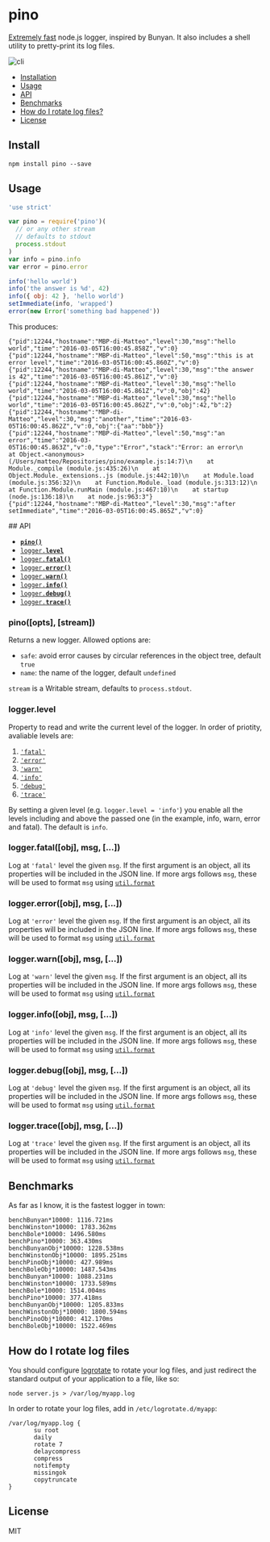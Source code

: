 # pino

[Extremely fast](#benchmarks) node.js logger, inspired by Bunyan.
It also includes a shell utility to pretty-print its log files.

![cli](https://raw.githubusercontent.com/mcollina/pino/master/demo.png)

* [Installation](#install)
* [Usage](#usage)
* [API](#api)
* [Benchmarks](#benchmarks)
* [How do I rotate log files?](#rotate)
* [License](#license)

## Install

```
npm install pino --save
```

## Usage

```js
'use strict'

var pino = require('pino')(
  // or any other stream
  // defaults to stdout
  process.stdout
)
var info = pino.info
var error = pino.error

info('hello world')
info('the answer is %d', 42)
info({ obj: 42 }, 'hello world')
setImmediate(info, 'wrapped')
error(new Error('something bad happened'))
```

This produces:

```
{"pid":12244,"hostname":"MBP-di-Matteo","level":30,"msg":"hello world","time":"2016-03-05T16:00:45.858Z","v":0}
{"pid":12244,"hostname":"MBP-di-Matteo","level":50,"msg":"this is at error level","time":"2016-03-05T16:00:45.860Z","v":0}
{"pid":12244,"hostname":"MBP-di-Matteo","level":30,"msg":"the answer is 42","time":"2016-03-05T16:00:45.861Z","v":0}
{"pid":12244,"hostname":"MBP-di-Matteo","level":30,"msg":"hello world","time":"2016-03-05T16:00:45.861Z","v":0,"obj":42}
{"pid":12244,"hostname":"MBP-di-Matteo","level":30,"msg":"hello world","time":"2016-03-05T16:00:45.862Z","v":0,"obj":42,"b":2}
{"pid":12244,"hostname":"MBP-di-Matteo","level":30,"msg":"another","time":"2016-03-05T16:00:45.862Z","v":0,"obj":{"aa":"bbb"}}
{"pid":12244,"hostname":"MBP-di-Matteo","level":50,"msg":"an error","time":"2016-03-05T16:00:45.863Z","v":0,"type":"Error","stack":"Error: an error\n    at Object.<anonymous> (/Users/matteo/Repositories/pino/example.js:14:7)\n    at Module._compile (module.js:435:26)\n    at Object.Module._extensions..js (module.js:442:10)\n    at Module.load (module.js:356:32)\n    at Function.Module._load (module.js:313:12)\n    at Function.Module.runMain (module.js:467:10)\n    at startup (node.js:136:18)\n    at node.js:963:3"}
{"pid":12244,"hostname":"MBP-di-Matteo","level":30,"msg":"after setImmediate","time":"2016-03-05T16:00:45.865Z","v":0}
```

<a name="api"></a>
## API

  * <a href="#constructor"><code><b>pino()</b></code></a>
  * <a href="#level"><code>logger.<b>level</b></code></a>
  * <a href="#fatal"><code>logger.<b>fatal()</b></code></a>
  * <a href="#error"><code>logger.<b>error()</b></code></a>
  * <a href="#warn"><code>logger.<b>warn()</b></code></a>
  * <a href="#info"><code>logger.<b>info()</b></code></a>
  * <a href="#debug"><code>logger.<b>debug()</b></code></a>
  * <a href="#trace"><code>logger.<b>trace()</b></code></a>

<a name="constructor"></a>
### pino([opts], [stream])

Returns a new logger. Allowed options are:

* `safe`: avoid error causes by circular references in the object tree,
  default `true`
* `name`: the name of the logger, default `undefined`

`stream` is a Writable stream, defaults to `process.stdout`.

<a name="level"></a>
### logger.level

Property to read and write the current level of the logger.
In order of priotity, avaliable levels are:

  1. <a href="#fatal">`'fatal'`</a>
  2. <a href="#error">`'error'`</a>
  3. <a href="#warn">`'warn'`</a>
  4. <a href="#info">`'info'`</a>
  5. <a href="#debug">`'debug'`</a>
  6. <a href="#trace">`'trace'`</a>

By setting a given level (e.g. `logger.level = 'info'`) you enable all
the levels including and above the passed one (in the example, info,
warn, error and fatal). The default is `info`.

<a name="fatal"></a>
### logger.fatal([obj], msg, [...])

Log at `'fatal'` level the given `msg`. If the first argument is an
object, all its properties will be included in the JSON line.
If more args follows `msg`, these will be used to format `msg` using
[`util.format`](https://nodejs.org/api/util.html#util_util_format_format)

<a name="error"></a>
### logger.error([obj], msg, [...])

Log at `'error'` level the given `msg`. If the first argument is an
object, all its properties will be included in the JSON line.
If more args follows `msg`, these will be used to format `msg` using
[`util.format`](https://nodejs.org/api/util.html#util_util_format_format)

<a name="warn"></a>
### logger.warn([obj], msg, [...])

Log at `'warn'` level the given `msg`. If the first argument is an
object, all its properties will be included in the JSON line.
If more args follows `msg`, these will be used to format `msg` using
[`util.format`](https://nodejs.org/api/util.html#util_util_format_format)

<a name="info"></a>
### logger.info([obj], msg, [...])

Log at `'info'` level the given `msg`. If the first argument is an
object, all its properties will be included in the JSON line.
If more args follows `msg`, these will be used to format `msg` using
[`util.format`](https://nodejs.org/api/util.html#util_util_format_format)

<a name="debug"></a>
### logger.debug([obj], msg, [...])

Log at `'debug'` level the given `msg`. If the first argument is an
object, all its properties will be included in the JSON line.
If more args follows `msg`, these will be used to format `msg` using
[`util.format`](https://nodejs.org/api/util.html#util_util_format_format)

<a name="trace"></a>
### logger.trace([obj], msg, [...])

Log at `'trace'` level the given `msg`. If the first argument is an
object, all its properties will be included in the JSON line.
If more args follows `msg`, these will be used to format `msg` using
[`util.format`](https://nodejs.org/api/util.html#util_util_format_format)

<a name="benchmarks"></a>
## Benchmarks

As far as I know, it is the fastest logger in town:

```
benchBunyan*10000: 1116.721ms
benchWinston*10000: 1783.362ms
benchBole*10000: 1496.580ms
benchPino*10000: 363.430ms
benchBunyanObj*10000: 1228.538ms
benchWinstonObj*10000: 1895.251ms
benchPinoObj*10000: 427.989ms
benchBoleObj*10000: 1487.543ms
benchBunyan*10000: 1088.231ms
benchWinston*10000: 1733.589ms
benchBole*10000: 1514.004ms
benchPino*10000: 377.418ms
benchBunyanObj*10000: 1205.833ms
benchWinstonObj*10000: 1800.594ms
benchPinoObj*10000: 412.170ms
benchBoleObj*10000: 1522.469ms
```

<a name="rotate"></a>
## How do I rotate log files

You should configure
[logrotate](https://github.com/logrotate/logrotate) to rotate your log
files, and just redirect the standard output of your application to a
file, like so:

```
node server.js > /var/log/myapp.log
```

In order to rotate your log files, add in `/etc/logrotate.d/myapp`:

```
/var/log/myapp.log {
       su root
       daily
       rotate 7
       delaycompress
       compress
       notifempty
       missingok
       copytruncate
}
```

## License

MIT
